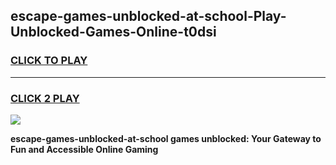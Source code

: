 
## escape-games-unblocked-at-school-Play-Unblocked-Games-Online-t0dsi
<h3>
<a href="https://premium76.site?title=escape-games-unblocked-at-school&ref=25A">CLICK TO PLAY</a></h3>
<hr>

<h3>
<a href="https://premium76.site?title=escape-games-unblocked-at-school&ref=25A">CLICK 2 PLAY</a>
  
</h3>

<a href="https://premium76.site?title=escape-games-unblocked-at-school&ref=25A"><img src="https://clearcache.store/games.png"></a>


**escape-games-unblocked-at-school games unblocked: Your Gateway to Fun and Accessible Online Gaming**
